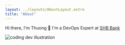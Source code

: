 ```yaml
---
layout: ../layouts/AboutLayout.astro
title: "About"
---
```


<p>Hi there, I'm Thuong 👋 I'm a DevOps Expert at <a target="_blank" href="https://www.shb.com.vn/">SHB Bank</a></p>

<div>
  <img src="/dev.svg" class="sm:w-1/2 mx-auto" alt="coding dev illustration">
</div>
